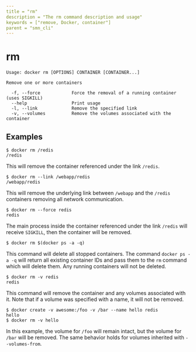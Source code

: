 ```yaml
---
title = "rm"
description = "The rm command description and usage"
keywords = ["remove, Docker, container"]
parent = "smn_cli"
---
```


# rm

    Usage: docker rm [OPTIONS] CONTAINER [CONTAINER...]

    Remove one or more containers

      -f, --force            Force the removal of a running container (uses SIGKILL)
      --help                 Print usage
      -l, --link             Remove the specified link
      -v, --volumes          Remove the volumes associated with the container

## Examples

    $ docker rm /redis
    /redis

This will remove the container referenced under the link
`/redis`.

    $ docker rm --link /webapp/redis
    /webapp/redis

This will remove the underlying link between `/webapp` and the `/redis`
containers removing all network communication.

    $ docker rm --force redis
    redis

The main process inside the container referenced under the link `/redis` will receive
`SIGKILL`, then the container will be removed.

    $ docker rm $(docker ps -a -q)

This command will delete all stopped containers. The command
`docker ps -a -q` will return all existing container IDs and pass them to
the `rm` command which will delete them. Any running containers will not be
deleted.

    $ docker rm -v redis
    redis

This command will remove the container and any volumes associated with it.
Note that if a volume was specified with a name, it will not be removed.

    $ docker create -v awesome:/foo -v /bar --name hello redis
    hello
    $ docker rm -v hello

In this example, the volume for `/foo` will remain intact, but the volume for
`/bar` will be removed. The same behavior holds for volumes inherited with
`--volumes-from`.

